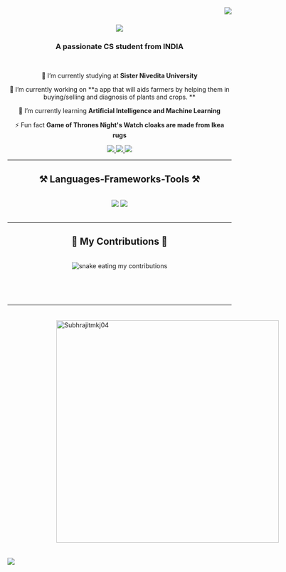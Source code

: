 <img align="right" src="https://visitor-badge.laobi.icu/badge?page_id=Subhrajitmkj04.Subhrajitmkj04" />

<h1 align="center">
    <img src="https://readme-typing-svg.herokuapp.com/?font=Righteous&size=35&center=true&vCenter=true&width=500&height=70&duration=4000&lines=Hi+There!+👋;+I'm+Subhrajit+Mukherjee!;" />
</h1>

<h3 align="center">A passionate CS student from INDIA </h3>

<br/>

<div align="center">
 
🏫 I’m currently studying at **Sister Nivedita University** 
 
🔭 I’m currently working on **a app that will aids farmers by helping them in buying/selling and diagnosis of plants and crops. **
 
🌱 I’m currently learning **Artificial Intelligence and Machine Learning**

⚡ Fun fact **Game of Thrones Night's Watch cloaks are made from Ikea rugs**

 </div>

 <div align="center"> 
  <a href="mailto:subhrajitmukherjee04@gmail.com">
    <img src="https://img.shields.io/badge/Gmail-333333?style=for-the-badge&logo=gmail&logoColor=red" />
  </a>
  <a href="https://www.linkedin.com/in/subhrajit-mukherjee-38847a243/" target="_blank">
    <img src="https://img.shields.io/badge/LinkedIn-0077B5?style=for-the-badge&logo=linkedin&logoColor=white" target="_blank" />
  </a>
  <a href="https://Subhrajitmkj04.github.io" target="_blank">
     <img src="https://img.shields.io/badge/Portfolio-FF5722?style=for-the-badge&logo=todoist&logoColor=white" target="_blank" /> <!-- sqlite, safari, google-chrome are other good icon options -->
  </a>
</div>

<hr/>

<h2 align="center">⚒️ Languages-Frameworks-Tools ⚒️</h2>
<br/>
<div align="center">
    <img src="https://skillicons.dev/icons?i=html,css,vscode,github,figma" />
    <img src="https://skillicons.dev/icons?i=python,c,java" /><br>
</div>

<br/>
<hr/>

<div align="center">
  <h2>🐍 My Contributions 🐍</h2>
  <br>
  <img alt="snake eating my contributions" src="https://raw.githubusercontent.com/Subhrajitmkj04/Subhrajitmkj04/output/github-contribution-grid-snake.svg" />
  
  <br/><br/><br/>
</div>

<hr/>

<p>
  <img align="center" width="500px" style="padding: 20px 110px" 
       src="https://github-readme-streak-stats.herokuapp.com/?user=Subhrajitmkj04&background=000000&stroke=ffffff&ring=fbff00&fire=fbff00&currStreakLabel=fbff00&sideLabels=fbff00&sideNums=ffffff&dates=ffffff" 
       alt="Subhrajitmkj04" />
</p>

<img src = "https://github-readme-activity-graph.vercel.app/graph?username=Subhrajitmkj04&bg_color=000000&color=fbff00&line=f5d400&point=ffffff&area=true&hide_border=true)](https://github.com/ashutosh00710/github-readme-activity-graph"> </img>

